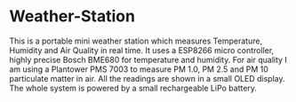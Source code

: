 # Weather-Station
This is a portable mini weather station which measures Temperature, Humidity and Air Quality in real time. It uses a ESP8266 micro controller, highly precise Bosch BME680 for temperature and humidity. For air quality I am using a Plantower PMS 7003 to measure PM 1.0, PM 2.5 and PM 10 particulate matter in air. All the readings are shown in a small OLED display. The whole system is powered by a small rechargeable LiPo battery. 
